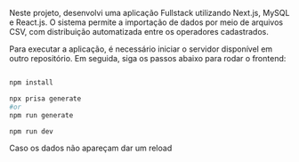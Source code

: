Neste projeto, desenvolvi uma aplicação Fullstack utilizando Next.js, MySQL e React.js. O sistema permite a importação de dados por meio de arquivos CSV, com distribuição automatizada entre os operadores cadastrados.

Para executar a aplicação, é necessário iniciar o servidor disponível em outro repositório. Em seguida, siga os passos abaixo para rodar o frontend:

```bash

npm install

npx prisa generate
#or
npm run generate

npm run dev
```

Caso os dados não apareçam dar um reload
